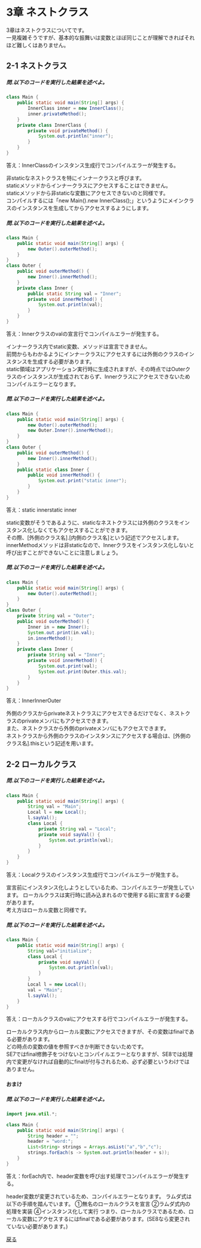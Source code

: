 # 3章 ネストクラス
3章はネストクラスについてです。  
一見複雑そうですが、基本的な振舞いは変数とほぼ同じことが理解できればそれほど難しくはありません。
## 2-1 ネストクラス
##### 問.以下のコードを実行した結果を述べよ。
```java
class Main {
    public static void main(String[] args) {
        InnerClass inner = new InnerClass();
        inner.privateMethod();
    }
    private class InnerClass {
        private void privateMethod() {
            System.out.println("inner");
        }
    }
}
```  
答え：InnerClassのインスタンス生成行でコンパイルエラーが発生する。  

非staticなネストクラスを特にインナークラスと呼びます。  
staticメソッドからインナークラスにアクセスすることはできません。  
staticメソッドから非staticな変数にアクセスできないのと同様です。  
コンパイルするには「new Main().new InnerClass();」というようにメインクラスのインスタンスを生成してからアクセスするようにします。
##### 問.以下のコードを実行した結果を述べよ。
```java
class Main {
    public static void main(String[] args) {
        new Outer().outerMethod();
    }
}
class Outer {
    public void outerMethod() {
        new Inner().innerMethod();
    }
    private class Inner {
        public static String val = "Inner";
        private void innerMethod() {
            System.out.println(val);
        }
    }
}
```  
答え：Innerクラスのvalの宣言行でコンパイルエラーが発生する。 
  
インナークラス内でstatic変数、メソッドは宣言できません。  
前問からもわかるようにインナークラスにアクセスするには外側のクラスのインスタンスを生成する必要があります。  
static領域はアプリケーション実行時に生成されますが、その時点ではOuterクラスのインスタンスが生成されておらず、Innerクラスにアクセスできないためコンパイルエラーとなります。

##### 問.以下のコードを実行した結果を述べよ。
```java
class Main {
    public static void main(String[] args) {
        new Outer().outerMethod();
        new Outer.Inner().innerMethod();
    }
}
class Outer {
    public void outerMethod() {
        new Inner().innerMethod();
    }
    public static class Inner {
        public void innerMethod() {
            System.out.print("static inner");
        }
    }
}
```
答え：static innerstatic inner  

static変数がそうであるように、staticなネストクラスには外側のクラスをインスタンス化しなくてもアクセスすることができます。  
その際、[外側のクラス名].[内側のクラス名]という記述でアクセスします。  
innerMethodメソッドは非staticなので、Innerクラスをインスタンス化しないと呼び出すことができないことに注意しましょう。  

##### 問.以下のコードを実行した結果を述べよ。
```java
class Main {
    public static void main(String[] args) {
        new Outer().outerMethod();
    }
}
class Outer {
    private String val = "Outer";
    public void outerMethod() {
        Inner in = new Inner();
        System.out.print(in.val);
        in.innerMethod();
    }
    private class Inner {
        private String val = "Inner";
        private void innerMethod() {
            System.out.print(val);
            System.out.print(Outer.this.val);
        }
    }
}
```
答え：InnerInnerOuter  

外側のクラスからprivateネストクラスにアクセスできるだけでなく、ネストクラスのprivateメンバにもアクセスできます。  
また、ネストクラスから外側のprivateメンバにもアクセスできます。  
ネストクラスから外側のクラスのインスタンスにアクセスする場合は、[外側のクラス名].thisという記述を用います。  

## 2-2 ローカルクラス
##### 問.以下のコードを実行した結果を述べよ。
```java
class Main {
    public static void main(String[] args) {
        String val = "Main";
        Local l = new Local();
        l.sayVal();
        class Local {
            private String val = "Local";
            private void sayVal() {
                System.out.println(val);
            }
        }
    }
}
```
答え：Localクラスのインスタンス生成行でコンパイルエラーが発生する。  

宣言前にインスタンス化しようとしているため、コンパイルエラーが発生しています。 
ローカルクラスは実行時に読み込まれるので使用する前に宣言する必要があります。  
考え方はローカル変数と同様です。  

##### 問.以下のコードを実行した結果を述べよ。
```java
class Main {
    public static void main(String[] args) {
        String val="initialize";
        class Local {
            private void sayVal() {
                System.out.println(val);
            }
        }
        Local l = new Local();
        val = "Main";
        l.sayVal();
    }
}
```
答え：ローカルクラスのvalにアクセスする行でコンパイルエラーが発生する。

ローカルクラス内からローカル変数にアクセスできますが、その変数はfinalである必要があります。  
どの時点の変数の値を参照すべきか判断できないためです。  
SE7ではfinal修飾子をつけないとコンパイルエラーとなりますが、SE8では処理内で変更がなければ自動的にfinalが付与されるため、必ず必要というわけではありません。
#### おまけ
##### 問.以下のコードを実行した結果を述べよ。
```java
import java.util.*;

class Main {
    public static void main(String[] args) {
        String header = "";
        header = "word:";
        List<String> strings = Arrays.asList("a","b","c");
        strings.forEach(s -> System.out.println(header + s));
    }
}
```
答え：forEach内で、header変数を呼び出す処理でコンパイルエラーが発生する。

header変数が変更されているため、コンパイルエラーとなります。 
ラムダ式は以下の手順を踏んでいます。
①無名のローカルクラスを宣言
②ラムダ式内の処理を実装
④インスタンス化して実行
つまり、ローカルクラスであるため、ローカル変数にアクセスするにはfinalである必要があります。(SE8なら変更されていない必要があります。)

[戻る](https://github.com/sanotyan1202/JavaGold)
